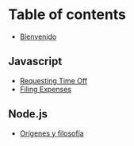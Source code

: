 # Table of contents

* [Bienvenido](README.md)

## Javascript

* [Requesting Time Off](javascript/requesting-time-off.md)
* [Filing Expenses](javascript/filing-expenses.md)

## Node.js

* [Orígenes y filosofía](node.js/origenes-y-filosofia.md)
